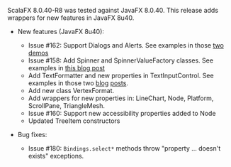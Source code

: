 ScalaFX 8.0.40-R8 was tested against JavaFX 8.0.40. 
This release adds wrappers for new features in JavaFX 8u40.

* New features (JavaFX 8u40):
    - Issue #162: Support Dialogs and Alerts. See examples in those [two](https://github.com/scalafx/scalafx/blob/master/scalafx-demos/src/main/scala/scalafx/controls/DialogsDemo.scala) [demos](https://github.com/scalafx/scalafx/blob/master/scalafx-demos/src/main/scala/scalafx/controls/LoginDialogDemo.scala)
    - Issue #158: Add Spinner and SpinnerValueFactory classes. See examples in [this blog post](https://codingonthestaircase.wordpress.com/2014/11/08/scalafx-8-0-40-snapshot-spinner/)
    - Add TextFormatter and new properties in TextInputControl. See examples in those two [blog](https://codingonthestaircase.wordpress.com/2014/12/14/scalafx-8u40-textformatter-part-1/) [posts](https://codingonthestaircase.wordpress.com/2015/03/07/scalafx-8u40-textformatter-part-2/).
    - Add new class VertexFormat.
    - Add wrappers for new properties in: LineChart, Node, Platform, ScrollPane, TriangleMesh.
    - Issue #160: Support new accessibility properties added to Node
    - Updated TreeItem constructors 
    
* Bug fixes:
    - Issue #180: `Bindings.select*` methods throw "property ... doesn't exists" exceptions.
